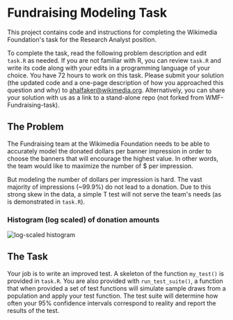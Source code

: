 # Fundraising Modeling Task


This project contains code and instructions for completing the Wikimedia Foundation's task for the Research Analyst position.

To complete the task, read the following problem description and edit ``task.R`` as needed. If you are not familiar with R, you can review ``task.R`` and write its code along with your edits in a programming language of your choice. You have 72 hours to work on this task. Please submit your solution (the updated code and a one-page description of how you approached this question and why) to ahalfaker@wikimedia.org. Alternatively, you can share your solution with us as a link to a stand-alone repo (not forked from WMF-Fundraising-task).


## The Problem


The Fundraising team at the Wikimedia Foundation needs to be able to accurately model the donated dollars per banner impression in order to choose the banners that will encourage the highest value.  In other words, the team would like to maximize the number of $ per impression.

But modeling the number of dollars per impression is hard.  The vast majority of impressions (~99.9%) do not lead to a donation.  Due to this strong skew in the data, a simple T test will not serve the team's needs (as is demonstrated in ``task.R``).

### Histogram (log scaled) of donation amounts

![log-scaled histogram](https://upload.wikimedia.org/wikipedia/commons/thumb/4/49/Fundraising.donations.histogram.log_scaled.svg/500px-Fundraising.donations.histogram.log_scaled.svg.png)



## The Task

Your job is to write an improved test.  A skeleton of the function ``my_test()`` is provided in ``task.R``.  You are also provided with ``run_test_suite()``, a function that when provided a set of test functions will simulate sample draws from a population and apply your test function.  The test suite will determine how often your 95% confidence intervals correspond to reality and report the results of the test.  


